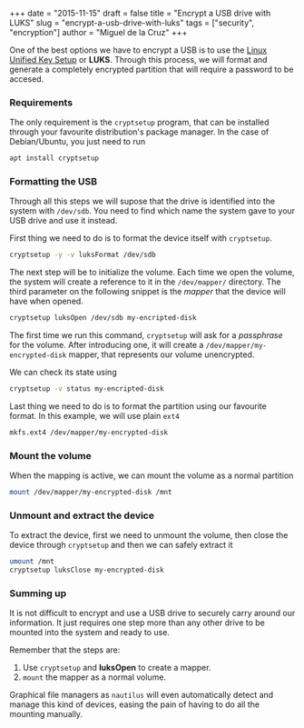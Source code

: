 +++
date = "2015-11-15"
draft = false
title = "Encrypt a USB drive with LUKS"
slug = "encrypt-a-usb-drive-with-luks"
tags = ["security", "encryption"]
author = "Miguel de la Cruz"
+++

One of the best options we have to encrypt a USB is to use the
[Linux Unified Key Setup](https://en.wikipedia.org/wiki/Linux_Unified_Key_Setup) or **LUKS**. Through this process, we
will format and generate a completely encrypted partition that will require a password to be accesed.

### Requirements

The only requirement is the `cryptsetup` program, that can be installed through your favourite distribution's package
manager. In the case of Debian/Ubuntu, you just need to run

```sh
apt install cryptsetup
```

### Formatting the USB

Through all this steps we will supose that the drive is identified into the system with `/dev/sdb`. You need to find
which name the system gave to your USB drive and use it instead.

First thing we need to do is to format the device itself with `cryptsetup`.

```sh
cryptsetup -y -v luksFormat /dev/sdb
```

The next step will be to initialize the volume. Each time we open the volume, the system will create a reference to it
in the `/dev/mapper/` directory. The third parameter on the following snippet is the *mapper* that the device will have
when opened.

```sh
cryptsetup luksOpen /dev/sdb my-encripted-disk
```

The first time we run this command, `cryptsetup` will ask for a *passphrase* for the volume. After introducing one, it
will create a `/dev/mapper/my-encrypted-disk` mapper, that represents our volume unencrypted.

We can check its state using

```sh
cryptsetup -v status my-encripted-disk
```

Last thing we need to do is to format the partition using our favourite format. In this example, we will use plain
`ext4`

```sh
mkfs.ext4 /dev/mapper/my-encrypted-disk
```

### Mount the volume

When the mapping is active, we can mount the volume as a normal partition

```sh
mount /dev/mapper/my-encrypted-disk /mnt
```

### Unmount and extract the device

To extract the device, first we need to unmount the volume, then close the device through `cryptsetup` and then we can
safely extract it

```sh
umount /mnt
cryptsetup luksClose my-encrypted-disk
```

### Summing up

It is not difficult to encrypt and use a USB drive to securely carry around our information. It just requires one step
more than any other drive to be mounted into the system and ready to use.

Remember that the steps are:

1.  Use `cryptsetup` and **luksOpen** to create a mapper.
2.  `mount` the mapper as a normal volume.

Graphical file managers as `nautilus` will even automatically detect and manage this kind of devices, easing the pain of
having to do all the mounting manually.

